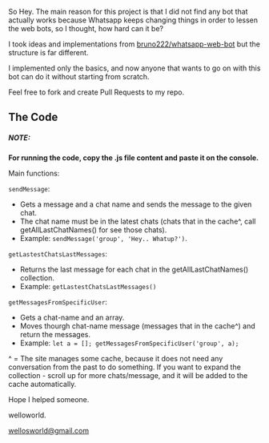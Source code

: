 So Hey. The main reason for this project is that I did not find any bot that actually works because Whatsapp keeps changing things in order to lessen the web bots, so I thought, how hard can it be?

I took ideas and implementations from [bruno222/whatsapp-web-bot](https://github.com/bruno222/whatsapp-web-bot) but the structure is far different.

I implemented only the basics, and now anyone that wants to go on with this bot can do it without starting from scratch.

Feel free to fork and create Pull Requests to my repo.

## The Code ##

##### NOTE: #####

**For running the code, copy the .js file content and paste it on the console.**

Main functions:

`sendMessage`:
 - Gets a message and a chat name and sends the message to the given chat.
 - The chat name must be in the latest chats (chats that in the cache^, call getAllLastChatNames() for see those chats).
 - Example: `sendMessage('group', 'Hey.. Whatup?')`.

`getLastestChatsLastMessages`:
 - Returns the last message for each chat in the getAllLastChatNames() collection.
 - Example: `getLastestChatsLastMessages()`

`getMessagesFromSpecificUser`:
 - Gets a chat-name and an array.
 - Moves thourgh chat-name message (messages that in the cache^) and return the messages.
 - Example: `let a = []; getMessagesFromSpecificUser('group', a);`


^ = The site manages some cache, because it does not need any conversation from the past to do something. If you want to expand the collection - scroll up for more chats/message, and it will be added to the cache automatically.

Hope I helped someone.

welloworld.

wellosworld@gmail.com

